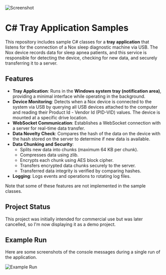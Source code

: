 ![Screenshot](https://drive.google.com/uc?export=view&id=1RVQRCIcCPiRW8u6zmU67BBj1RbPIzFCT "Screenshot")

# C# Tray Application Samples

This repository includes sample C# classes for a **tray application** that listens for the connection of a Nox sleep diagnostic machine via USB. The Nox device records data for sleep apnea patients, and this service is responsible for detecting the device, checking for new data, and securely transferring it to a server.

## Features
- **Tray Application**: Runs in the **Windows system tray (notification area)**, providing a minimal interface while operating in the background.  
- **Device Monitoring**: Detects when a Nox device is connected to the system via USB by querying all USB devices attached to the computer and reading their Product Id - Vendor Id (PID-VID) values. The device is mounted at a specific drive location.
- **WebSocket Communication**: Establishes a WebSocket connection with a server for real-time data transfer.
- **Data Novelty Check**: Compares the hash of the data on the device with the hash stored on the server to determine if new data is available.
- **Data Chunking and Security**:
  - Splits new data into chunks (maximum 64 KB per chunk).
  - Compresses data using zlib.
  - Encrypts each chunk using AES block cipher.
  - Transfers encrypted data chunks securely to the server.
  - Transferred data integrity is verified by comparing hashes.
- **Logging**: Logs events and operations to rotating log files.

Note that some of these features are not implemented in the sample classes.

## Project Status

This project was initially intended for commercial use but was later cancelled, so I'm now displaying it as a demo project.

## Example Run

Here are some screenshots of the console messages during a single run of the application.

![Example Run](https://drive.google.com/uc?export=view&id=1301urQEyyqy9VzWBwzNcpAtbfTBglvh2 "Example Run")


